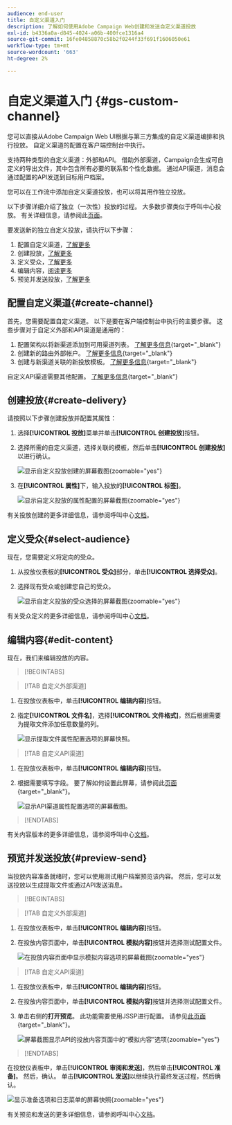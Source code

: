 ```yaml
---
audience: end-user
title: 自定义渠道入门
description: 了解如何使用Adobe Campaign Web创建和发送自定义渠道投放
exl-id: b4336a0a-d845-4024-a06b-400fce1316a4
source-git-commit: 16fe04858870c58b2f0244f33f691f1606050e61
workflow-type: tm+mt
source-wordcount: '663'
ht-degree: 2%

---
```


# 自定义渠道入门 {#gs-custom-channel}

您可以直接从Adobe Campaign Web UI根据与第三方集成的自定义渠道编排和执行投放。 自定义渠道的配置在客户端控制台中执行。

支持两种类型的自定义渠道：外部和API。 借助外部渠道，Campaign会生成可自定义的导出文件，其中包含所有必要的联系和个性化数据。 通过API渠道，消息会通过配置的API发送到目标用户档案。

您可以在工作流中添加自定义渠道投放，也可以将其用作独立投放。

以下步骤详细介绍了独立（一次性）投放的过程。 大多数步骤类似于呼叫中心投放。 有关详细信息，请参阅此[页面](../call-center/create-call-center.md)。

要发送新的独立自定义投放，请执行以下步骤：

1. 配置自定义渠道，[了解更多](#create-channel)
1. 创建投放，[了解更多](#create-delivery)
1. 定义受众，[了解更多](#select-audience)
1. 编辑内容，[阅读更多](#edit-content)
1. 预览并发送投放，[了解更多](#preview-send)

## 配置自定义渠道{#create-channel}

首先，您需要配置自定义渠道。 以下是要在客户端控制台中执行的主要步骤。 这些步骤对于自定义外部和API渠道是通用的：

1. 配置架构以将新渠道添加到可用渠道列表。 [了解更多信息](https://experienceleague.adobe.com/docs/campaign/campaign-v8/send/custom-channel.html#configure-schema){target="_blank"}
1. 创建新的路由外部帐户。 [了解更多信息](https://experienceleague.adobe.com/docs/campaign/campaign-v8/send/custom-channel.html#reate-ext-account){target="_blank"}
1. 创建与新渠道关联的新投放模板。 [了解更多信息](https://experienceleague.adobe.com/docs/campaign/campaign-v8/send/custom-channel.html#create-template){target="_blank"}

自定义API渠道需要其他配置。 [了解更多信息](https://experienceleague.adobe.com/docs/campaign/campaign-v8/send/custom-channel.html#api-additional){target="_blank"}

## 创建投放{#create-delivery}

请按照以下步骤创建投放并配置其属性：

1. 选择&#x200B;**[!UICONTROL 投放]**&#x200B;菜单并单击&#x200B;**[!UICONTROL 创建投放]**&#x200B;按钮。

1. 选择所需的自定义渠道，选择关联的模板，然后单击&#x200B;**[!UICONTROL 创建投放]**&#x200B;以进行确认。

   ![显示自定义投放创建的屏幕截图](assets/cus-create.png){zoomable="yes"}

1. 在&#x200B;**[!UICONTROL 属性]**&#x200B;下，输入投放的&#x200B;**[!UICONTROL 标签]**。

   ![显示自定义投放的属性配置的屏幕截图](assets/cus-properties.png){zoomable="yes"}

有关投放创建的更多详细信息，请参阅呼叫中心[文档](../call-center/create-call-center.md#create-delivery)。

## 定义受众{#select-audience}

现在，您需要定义将定向的受众。

1. 从投放仪表板的&#x200B;**[!UICONTROL 受众]**&#x200B;部分，单击&#x200B;**[!UICONTROL 选择受众]**。

1. 选择现有受众或创建您自己的受众。

   ![显示自定义投放的受众选择的屏幕截图](assets/cc-audience2.png){zoomable="yes"}

有关受众定义的更多详细信息，请参阅呼叫中心[文档](../call-center/create-call-center.md#select-audience)。

## 编辑内容{#edit-content}

现在，我们来编辑投放的内容。

>[!BEGINTABS]

>[!TAB 自定义外部渠道]

1. 在投放仪表板中，单击&#x200B;**[!UICONTROL 编辑内容]**&#x200B;按钮。

1. 指定&#x200B;**[!UICONTROL 文件名]**，选择&#x200B;**[!UICONTROL 文件格式]**，然后根据需要为提取文件添加任意数量的列。

   ![显示提取文件属性配置选项的屏幕快照。](assets/cc-content-attributes.png)

>[!TAB 自定义API渠道]

1. 在投放仪表板中，单击&#x200B;**[!UICONTROL 编辑内容]**&#x200B;按钮。

1. 根据需要填写字段。 要了解如何设置此屏幕，请参阅此[页面](https://experienceleague.adobe.com/docs/campaign/campaign-v8/send/custom-channel.html#api-additional-screen){target="_blank"}。

   ![显示API渠道属性配置选项的屏幕截图。](assets/cc-content-attributes-api.png)

>[!ENDTABS]

有关内容版本的更多详细信息，请参阅呼叫中心[文档](../call-center/create-call-center.md#edit-content)。

## 预览并发送投放{#preview-send}

当投放内容准备就绪时，您可以使用测试用户档案预览该内容。 然后，您可以发送投放以生成提取文件或通过API发送消息。

>[!BEGINTABS]

>[!TAB 自定义外部渠道]

1. 在投放仪表板中，单击&#x200B;**[!UICONTROL 编辑内容]**&#x200B;按钮。

1. 在投放内容页面中，单击&#x200B;**[!UICONTROL 模拟内容]**&#x200B;按钮并选择测试配置文件。

   ![在投放内容页面中显示模拟内容选项的屏幕截图](assets/cus-simulate.png){zoomable="yes"}

>[!TAB 自定义API渠道]

1. 在投放仪表板中，单击&#x200B;**[!UICONTROL 编辑内容]**&#x200B;按钮。

1. 在投放内容页面中，单击&#x200B;**[!UICONTROL 模拟内容]**&#x200B;按钮并选择测试配置文件。

1. 单击右侧的&#x200B;**打开预览**。 此功能需要使用JSSP进行配置。 请参见[此页面](https://experienceleague.adobe.com/docs/campaign/campaign-v8/send/custom-channel.html#api-additional-preview){target="_blank"}。

   ![屏幕截图显示API的投放内容页面中的“模拟内容”选项](assets/cus-simulate-api.png){zoomable="yes"}

>[!ENDTABS]

在投放仪表板中，单击&#x200B;**[!UICONTROL 审阅和发送]**，然后单击&#x200B;**[!UICONTROL 准备]**。 然后，确认。 单击&#x200B;**[!UICONTROL 发送]**&#x200B;以继续执行最终发送过程，然后确认。

![显示准备选项和日志菜单的屏幕快照](assets/cus-prepare.png){zoomable="yes"}

有关预览和发送的更多详细信息，请参阅呼叫中心[文档](../call-center/create-call-center.md#preview-send)。
